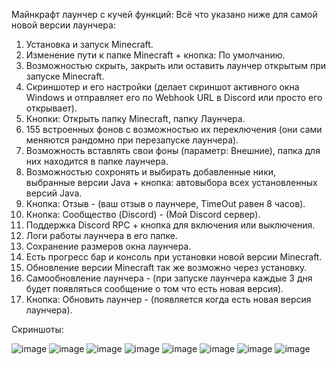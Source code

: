 Майнкрафт лаунчер с кучей функций:
Всё что указано ниже для самой новой версии лаунчера:

1) Установка и запуск Minecraft.
2) Изменение пути к папке Minecraft + кнопка: По умолчанию.
3) Возможностью скрыть, закрыть или оставить лаунчер открытым при запуске Minecraft.
4) Скриншотер и его настройки (делает скриншот активного окна Windows и отправляет его по Webhook URL в Discord или просто его открывает).
5) Кнопки: Открыть папку Minecraft, папку Лаунчера.
6) 155 встроенных фонов с возможностью их переключения (они сами меняются рандомно при перезапуске лаунчера).
7) Возможность вставлять свои фоны (параметр: Внешние), папка для них находится в папке лаунчера.
8) Возможностью сохронять и выбирать добавленные ники, выбранные версии Java + кнопка: автовыбора всех установленных версий Java.
9) Кнопка: Отзыв - (ваш отзыв о лаунчере, TimeOut равен 8 часов).
10) Кнопка: Сообщество (Discord) - (Мой Discord сервер).
11) Поддержка Discord RPC + кнопка для включения или выключения.
12) Логи работы лаунчера в его папке.
13) Сохранение размеров окна лаунчера.
14) Есть прогресс бар и консоль при установки новой версии Minecraft.
15) Обновление версии Minecraft так же возможно через установку.
16) Самообновление лаунчера - (при запуске лаунчера каждые 3 дня будет появляться сообщение о том что есть новая версия).
17) Кнопка: Обновить лаунчер - (появляется когда есть новая версия лаунчера).

Скриншоты:

![image](https://github.com/user-attachments/assets/f4b6b2e7-4018-48ad-9b27-749052c13c49)
![image](https://github.com/user-attachments/assets/ebcd85ae-c6de-4462-a3d2-1a7b354cd2d8)
![image](https://github.com/user-attachments/assets/f95af8af-9b30-46c8-8deb-94f9d755164c)
![image](https://github.com/user-attachments/assets/8d2d34b3-e546-4d98-bb70-a0f731d3271a)
![image](https://github.com/user-attachments/assets/30f21e99-4b6c-4b9b-afae-52f4af2b3991)
![image](https://github.com/user-attachments/assets/ed66457b-aba6-47af-8d0d-5c949a1688f2)
![image](https://github.com/user-attachments/assets/635d92b7-a8a5-4739-b2a3-bfcf90aeb74a)
![image](https://github.com/user-attachments/assets/c9f1ef55-7024-472f-aaf1-9395c5105f82)
